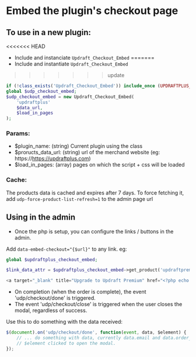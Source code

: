 # Embed the plugin's checkout page

## To use in a new plugin:

<<<<<<< HEAD
- Include and instanciate `Updraft_Checkout_Embed`
=======
- Include and instantiate `Updraft_Checkout_Embed`
>>>>>>> update

```php
if (!class_exists('Updraft_Checkout_Embed')) include_once (UPDRAFTPLUS_DIR.'/includes/checkout-embed/class-udp-checkout-embed.php');
global $udp_checkout_embed;
$udp_checkout_embed = new Updraft_Checkout_Embed(
	'updraftplus'
	$data_url, 
	$load_in_pages
);
```

### Params:
- $plugin_name: (string) Current plugin using the class
- $proructs_data_url: (string) url of the merchand website (eg: https://https://updraftplus.com)
- $load_in_pages: (array) pages on which the script + css will be loaded

### Cache:
The products data is cached and expires after 7 days. To force fetching it, add `udp-force-product-list-refresh=1` to the admin page url

## Using in the admin

- Once the php is setup, you can configure the links / buttons in the admin.

Add `data-embed-checkout="{$url}"` to any link. eg: 

```php
global $updraftplus_checkout_embed;

$link_data_attr = $updraftplus_checkout_embed->get_product('updraftpremium') ? 'data-embed-checkout="'.apply_filters('updraftplus_com_link', $updraftplus_checkout_embed->get_product('updraftpremium')).'"' : '';

<a target="_blank" title="Upgrade to Updraft Premium" href="<?php echo apply_filters('updraftplus_com_link', "https://updraftplus.com/shop/updraftplus-premium/");?>" <?php echo $link_data_attr; ?>><?php _e('get it here', 'updraftplus');?></a>
```

- On completion (when the order is complete), the event 'udp/checkout/done' is triggered. 
- The event 'udp/checkout/close' is triggered when the user closes the modal, regardless of success.

Use this to do something with the data received:

```javascript
$(document).on('udp/checkout/done', function(event, data, $element) {
	// ... do something with data, currently data.email and data.order_number
	// $element clicked to open the modal.
});
```
